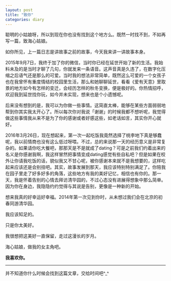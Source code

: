```yaml
---
layout: post
title: "致你"
categories: diary
---
```


聪明的小姑娘呀，所以到现在你也没有找到这个地方么。既然一时找不到，不如再写一篇，致海心姑娘。

如你所见，上一篇日志是讲故事之前的故事，今天我来讲一讲故事本身。

2015年9月7日，我终于加了你的微信，当时你已经在延世开始了新的生活。我始料未及的是当时才聊了几句，你就发来一条语音。这声音真是久违了，在数字化压缩之后语气还是那么的可爱。当时我的想法非常简单，既然这么可爱的一个女孩子也在我曾怀有重度情结的校园里生活，那么和她聊聊延世，看看《爱有天意》里取景的地方如今有怎样的变迁，会经历怎样的秋冬变换，便是极好的。你热情招呼，欢迎我到延世找你玩，如今并未实现，想来也是个小遗憾呢。

后来没有想到的是，我可以为你做一些事情。这简直太棒，能够在某些方面弱弱地帮到你其实我太开心了。所以每次你对我说「谢谢」的时候我都不想听呢，我觉得做这些事情我从来不是为了你的感谢或者好感这些，如老话如言，其实你开心就好。

2016年3月26日，现在想起来，第一次一起吃饭我竟然选择了桃李地下真是够蠢呢，我以前情商也没有这么低过呀喂。不过，总的来说那一天的经历意义是非常复杂的。如果请你吃大餐吧，那那天是不是就成了dating？可是之前我们约着出来的名义是你感谢我啊，我这样冒然把事情变成dating感觉有些自私吧？但是如果在校外让你请我吃饭的话，貌似我又不甘心呢，被你感谢本来就不是我想要的，这样吃起来应该还是会别扭吧。其实，故事发展到那天，我应该特别特别满足了。你陪我在园子里走了好多好多的角落，这些地方有我的美好记忆，相信也有你的。那一天，我是怀着告别的心情去拜访清华园的，不过心态没有进展得想象中那么简单。因为你在身边，我隐隐约约觉得与其说是告别，更像是一种新的开始。

想来我真的好幸运好幸福。2014年第一次见到你时，从未想过我们会在北京的初春同游清华园。

我应该知足的。

只是你太美好。

我很想把这美好一直保留，走过这漫长的岁月。


海心姑娘，做我的女主角吧。

__我喜欢你。__

---

并不知道你什么时候会找到这篇文章，交给时间吧^_^
